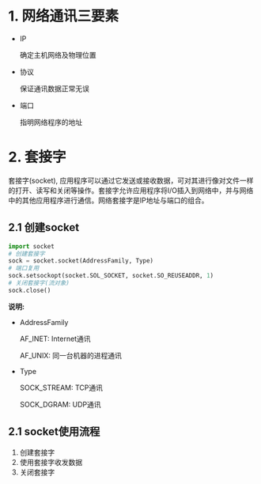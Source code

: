 # 1. 网络通讯三要素

* IP

  确定主机网络及物理位置

* 协议

  保证通讯数据正常无误

* 端口

  指明网络程序的地址

# 2. 套接字

套接字(socket),  应用程序可以通过它发送或接收数据，可对其进行像对文件一样的打开、读写和关闭等操作。套接字允许应用程序将I/O插入到网络中，并与网络中的其他应用程序进行通信。网络套接字是IP地址与端口的组合。

## 2.1 创建socket

```python
import socket
# 创建套接字
sock = socket.socket(AddressFamily, Type)
# 端口复用
sock.setsockopt(socket.SOL_SOCKET, socket.SO_REUSEADDR, 1)
# 关闭套接字(流对象)
sock.close()
```

**说明:**

* AddressFamily

  AF_INET: Internet通讯

  AF_UNIX: 同一台机器的进程通讯

* Type

  SOCK_STREAM: TCP通讯

  SOCK_DGRAM: UDP通讯

## 2.1 socket使用流程

1. 创建套接字
2. 使用套接字收发数据
3. 关闭套接字

